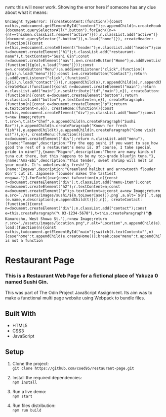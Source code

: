 nvm: this will never work. Showing the error here if someone has any clue about what it means:

```
Uncaught TypeError: ({createContent:(function(){const n=this,e=document.getElementById("content");e.appendChild(n.createHeader()),e.appendChild(n.createMain()),function(n){document.querySelectorAll(".button").forEach((n=>{n!==this&&n.classList.remove("active")})),n.classList.add("active")}(document.querySelector(".button")),n.load("home")}), createHeader:(function(){const n=this,e=document.createElement("header");e.classList.add("header");const t=document.createElement("h1");t.classList.add("restaurant-name"),t.textContent="Sushi Gin";const r=document.createElement("nav"),o=n.createButton("Home");o.addEventListener("click",(function(){g(o),n.load("home")}));const a=n.createButton("Menu");a.addEventListener("click",(function(){g(a),n.load("menu")}));const i=n.createButton("Contact");return i.addEventListener("click",(function(){g(i),n.load("contact")})),r.appendChild(o),r.appendChild(a),r.appendChild(i),e.appendChild(t),e.appendChild(r),e}), createMain:(function(){const n=document.createElement("main");return n.classList.add("main"),n.setAttribute("id","main"),n}), createButton:(function(n){const e=document.createElement("button");return e.classList.add("button"),e.textContent=n,e}), createParagraph:(function(n){const e=document.createElement("p");return e.textContent=n,e}), createHome:(function(){const n=this,e=document.createElement("div");e.classList.add("home");const t=new Image;return t.src=h,t.alt="Chef",e.appendChild(n.createParagraph("Sushi Bar")),e.appendChild(n.createParagraph("Known for fresh fish")),e.appendChild(t),e.appendChild(n.createParagraph("Come visit us!")),e}), createMenu:(function(){const n=document.createElement("div");return n.classList.add("menu"),[{name:"Tamago",description:"Try the egg sushi if you want to see how good the rest of a restaurant's menu is. Of course, I take special pride in mine!"},{name:"Maguro",description:"There are many kinds of tuna out there, but this happens to be my top-grade bluefin tuna."},{name:"Ama-Ebi",description:"This tender, sweet shrimp will melt in your mouth. It's unbelievably fresh!"},{name:"Engawa",description:"Greenland halibut and arrowtooth flouder don't cut it. Japanese flounder makes the tastiest engawa."}].forEach((e=>{const t=function(n,e){const t=document.createElement("div");t.classList.add("menu-item");const r=document.createElement("h2");r.textContent=n;const o=document.createElement("p");o.textContent=e;const a=new Image;return a.src=`./assets/images/sushi/${n.toLowerCase()}.png`,a.alt=`${n}`,t.appendChild(a),t.appendChild(r),t.appendChild(o),t}(e.name,e.description);n.appendChild(t)})),n}), createContact:(function(){const n=document.createElement("div");n.classList.add("contact");const e=this.createParagraph("📞 03-1234-5678"),t=this.createParagraph("🏠 Kamurocho, West Showa St."),r=new Image;return r.src="./assets/images/location.png",r.alt="Location",n.appendChild(e),n.appendChild(t),n.appendChild(r),n}), load:(function(n){const e=this,t=document.getElementById("main");switch(t.textContent="",n){case"home":t.appendChild(e.createHome());break;case"menu":t.appendChild(e.createMenu());break;case"contact":t.appendChild(e.createContact())}})}) is not a function
```

# Restaurant Page

### This is a Restaurant Web Page for a fictional place of Yakuza 0 named Sushi Gin.

This was part of The Odin Project JavaScript Assignment.
Its aim was to make a functional multi page website using Webpack to bundle files.

## Built With 

- HTML5
- CSS3
- JavaScript


## Setup

1. Clone the project:  
`git clone https://github.com/coed95/restaurant-page.git`

2. Install the required dependencies:  
`npm install`

3. Run a live demo:  
`npm start`

4. Run files distribution:  
`npm run build`